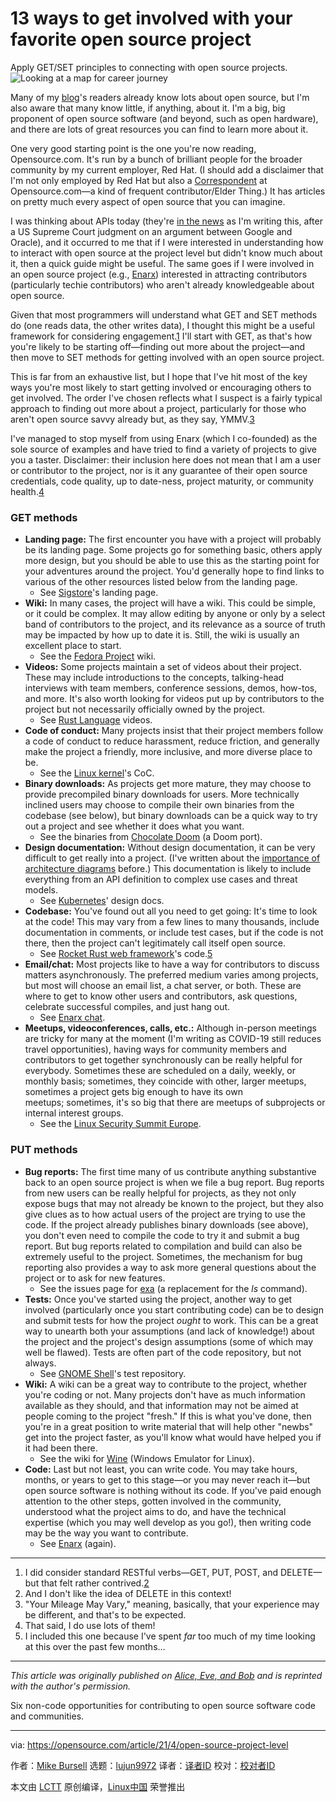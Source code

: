 [#]: subject: (13 ways to get involved with your favorite open source project)
[#]: via: (https://opensource.com/article/21/4/open-source-project-level)
[#]: author: (Mike Bursell https://opensource.com/users/mikecamel)
[#]: collector: (lujun9972)
[#]: translator: ( )
[#]: reviewer: ( )
[#]: publisher: ( )
[#]: url: ( )

13 ways to get involved with your favorite open source project
======
Apply GET/SET principles to connecting with open source projects.
![Looking at a map for career journey][1]

Many of my [blog][2]'s readers already know lots about open source, but I'm also aware that many know little, if anything, about it. I'm a big, big proponent of open source software (and beyond, such as open hardware), and there are lots of great resources you can find to learn more about it.

One very good starting point is the one you're now reading, Opensource.com. It's run by a bunch of brilliant people for the broader community by my current employer, Red Hat. (I should add a disclaimer that I'm not only employed by Red Hat but also a [Correspondent][3] at Opensource.com—a kind of frequent contributor/Elder Thing.) It has articles on pretty much every aspect of open source that you can imagine.

I was thinking about APIs today (they're [in the news][4] as I'm writing this, after a US Supreme Court judgment on an argument between Google and Oracle), and it occurred to me that if I were interested in understanding how to interact with open source at the project level but didn't know much about it, then a quick guide might be useful. The same goes if I were involved in an open source project (e.g., [Enarx][5]) interested in attracting contributors (particularly techie contributors) who aren't already knowledgeable about open source.

Given that most programmers will understand what GET and SET methods do (one reads data, the other writes data), I thought this might be a useful framework for considering engagement.[1][6] I'll start with GET, as that's how you're likely to be starting off—finding out more about the project—and then move to SET methods for getting involved with an open source project.

This is far from an exhaustive list, but I hope that I've hit most of the key ways you're most likely to start getting involved or encouraging others to get involved. The order I've chosen reflects what I suspect is a fairly typical approach to finding out more about a project, particularly for those who aren't open source savvy already but, as they say, YMMV.[3][7]

I've managed to stop myself from using Enarx (which I co-founded) as the sole source of examples and have tried to find a variety of projects to give you a taster. Disclaimer: their inclusion here does not mean that I am a user or contributor to the project, nor is it any guarantee of their open source credentials, code quality, up to date-ness, project maturity, or community health.[4][8]

### GET methods

  * **Landing page:** The first encounter you have with a project will probably be its landing page. Some projects go for something basic, others apply more design, but you should be able to use this as the starting point for your adventures around the project. You'd generally hope to find links to various of the other resources listed below from the landing page.
    * See [Sigstore][9]'s landing page.
  * **Wiki:** In many cases, the project will have a wiki. This could be simple, or it could be complex. It may allow editing by anyone or only by a select band of contributors to the project, and its relevance as a source of truth may be impacted by how up to date it is. Still, the wiki is usually an excellent place to start.
    * See the [Fedora Project][10] wiki.
  * **Videos:** Some projects maintain a set of videos about their project. These may include introductions to the concepts, talking-head interviews with team members, conference sessions, demos, how-tos, and more. It's also worth looking for videos put up by contributors to the project but not necessarily officially owned by the project.
    * See [Rust Language][11] videos.
  * **Code of conduct:** Many projects insist that their project members follow a code of conduct to reduce harassment, reduce friction, and generally make the project a friendly, more inclusive, and more diverse place to be.
    * See the [Linux kernel][12]'s CoC.
  * **Binary downloads:** As projects get more mature, they may choose to provide precompiled binary downloads for users. More technically inclined users may choose to compile their own binaries from the codebase (see below), but binary downloads can be a quick way to try out a project and see whether it does what you want.
    * See the binaries from [Chocolate Doom][13] (a Doom port).
  * **Design documentation:** Without design documentation, it can be very difficult to get really into a project. (I've written about the [importance of architecture diagrams][14] before.) This documentation is likely to include everything from an API definition to complex use cases and threat models.
    * See [Kubernetes][15]' design docs.
  * **Codebase:** You've found out all you need to get going: It's time to look at the code! This may vary from a few lines to many thousands, include documentation in comments, or include test cases, but if the code is not there, then the project can't legitimately call itself open source.
    * See [Rocket Rust web framework][16]'s code.[5][17]
  * **Email/chat:** Most projects like to have a way for contributors to discuss matters asynchronously. The preferred medium varies among projects, but most will choose an email list, a chat server, or both. These are where to get to know other users and contributors, ask questions, celebrate successful compiles, and just hang out.
    * See [Enarx chat][18].
  * **Meetups, videoconferences, calls, etc.:** Although in-person meetings are tricky for many at the moment (I'm writing as COVID-19 still reduces travel opportunities), having ways for community members and contributors to get together synchronously can be really helpful for everybody. Sometimes these are scheduled on a daily, weekly, or monthly basis; sometimes, they coincide with other, larger meetups, sometimes a project gets big enough to have its own meetups; sometimes, it's so big that there are meetups of subprojects or internal interest groups.
    * See the [Linux Security Summit Europe][19].



### PUT methods

  * **Bug reports:** The first time many of us contribute anything substantive back to an open source project is when we file a bug report. Bug reports from new users can be really helpful for projects, as they not only expose bugs that may not already be known to the project, but they also give clues as to how actual users of the project are trying to use the code. If the project already publishes binary downloads (see above), you don't even need to compile the code to try it and submit a bug report. But bug reports related to compilation and build can also be extremely useful to the project. Sometimes, the mechanism for bug reporting also provides a way to ask more general questions about the project or to ask for new features.
    * See the issues page for [exa][20] (a replacement for the _ls_ command).
  * **Tests:** Once you've started using the project, another way to get involved (particularly once you start contributing code) can be to design and submit tests for how the project _ought_ to work. This can be a great way to unearth both your assumptions (and lack of knowledge!) about the project and the project's design assumptions (some of which may well be flawed). Tests are often part of the code repository, but not always.
    * See [GNOME Shell][21]'s test repository.
  * **Wiki:** A wiki can be a great way to contribute to the project, whether you're coding or not. Many projects don't have as much information available as they should, and that information may not be aimed at people coming to the project "fresh." If this is what you've done, then you're in a great position to write material that will help other "newbs" get into the project faster, as you'll know what would have helped you if it had been there.
    * See the wiki for [Wine][22] (Windows Emulator for Linux).
  * **Code:** Last but not least, you can write code. You may take hours, months, or years to get to this stage—or you may never reach it—but open source software is nothing without its code. If you've paid enough attention to the other steps, gotten involved in the community, understood what the project aims to do, and have the technical expertise (which you may well develop as you go!), then writing code may be the way you want to contribute.
    * See [Enarx][23] (again).



* * *

  1. I did consider standard RESTful verbs—GET, PUT, POST, and DELETE—but that felt rather contrived.[2][24]
  2. And I don't like the idea of DELETE in this context!
  3. "Your Mileage May Vary," meaning, basically, that your experience may be different, and that's to be expected.
  4. That said, I do use lots of them!
  5. I included this one because I've spent _far_ too much of my time looking at this over the past few months…



* * *

_This article was originally published on [Alice, Eve, and Bob][25] and is reprinted with the author's permission._

Six non-code opportunities for contributing to open source software code and communities.

--------------------------------------------------------------------------------

via: https://opensource.com/article/21/4/open-source-project-level

作者：[Mike Bursell][a]
选题：[lujun9972][b]
译者：[译者ID](https://github.com/译者ID)
校对：[校对者ID](https://github.com/校对者ID)

本文由 [LCTT](https://github.com/LCTT/TranslateProject) 原创编译，[Linux中国](https://linux.cn/) 荣誉推出

[a]: https://opensource.com/users/mikecamel
[b]: https://github.com/lujun9972
[1]: https://opensource.com/sites/default/files/styles/image-full-size/public/lead-images/career_journey_road_gps_path_map_520.png?itok=PpL6jJgY (Looking at a map for career journey)
[2]: https://aliceevebob.com/
[3]: https://opensource.com/correspondent-program
[4]: https://www.eff.org/deeplinks/2021/04/victory-fair-use-supreme-court-reverses-federal-circuit-oracle-v-google
[5]: https://enarx.dev/
[6]: tmp.WF7h0s934j#1
[7]: tmp.WF7h0s934j#3
[8]: tmp.WF7h0s934j#4
[9]: https://sigstore.dev/
[10]: https://fedoraproject.org/wiki/Fedora_Project_Wiki
[11]: https://www.youtube.com/channel/UCaYhcUwRBNscFNUKTjgPFiA
[12]: https://www.kernel.org/doc/html/latest/process/code-of-conduct.html
[13]: https://www.chocolate-doom.org/wiki/index.php/Downloads
[14]: https://opensource.com/article/20/5/diagrams-documentation
[15]: https://kubernetes.io/docs/reference/
[16]: https://github.com/SergioBenitez/Rocket/tree/v0.4
[17]: tmp.WF7h0s934j#5
[18]: https://chat.enarx.dev/
[19]: https://events.linuxfoundation.org/linux-security-summit-europe/
[20]: https://github.com/ogham/exa/issues
[21]: https://gitlab.gnome.org/GNOME/gnome-shell/tree/master/tests/interactive
[22]: https://wiki.winehq.org/Main_Page
[23]: https://github.com/enarx
[24]: tmp.WF7h0s934j#2
[25]: https://aliceevebob.com/2021/04/06/get-set-methods-for-open-source-projects/
